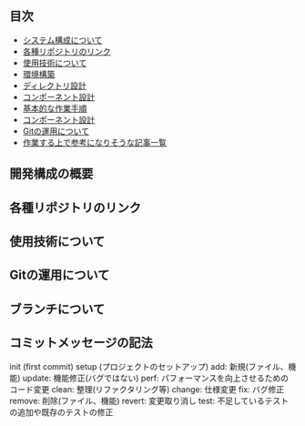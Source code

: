 ## 目次
- [システム構成について](#system-configuration)
- [各種リポジトリのリンク](#repository)
- [使用技術について](#technology-used)
- [環境構築]()
- [ディレクトリ設計]()
- [コンポーネント設計]()
- [基本的な作業手順]()
- [コンポーネント設計]()
- [Gitの運用について]()
- [作業する上で参考になりそうな記事一覧]()

<h2 id="system-configuration">開発構成の概要</h2>
<h2 id="repository">各種リポジトリのリンク</h2>
<h2 id="technology-used">使用技術について</h2>

## Gitの運用について
<h2 id="branch">ブランチについて</h2>


<h2 id="commit-message">コミットメッセージの記法</h2>
init (first commit)
setup (プロジェクトのセットアップ)
add: 新規(ファイル、機能)
update: 機能修正(バグではない)
perf: パフォーマンスを向上させるためのコード変更
clean: 整理(リファクタリング等)
change: 仕様変更
fix: バグ修正
remove: 削除(ファイル、機能)
revert: 変更取り消し
test: 不足しているテストの追加や既存のテストの修正
